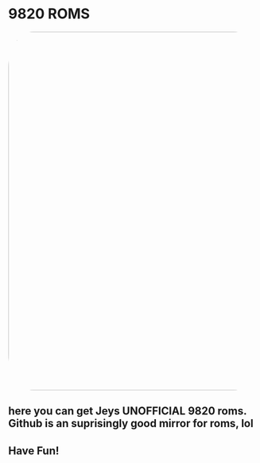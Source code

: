 # 9820 ROMS

<img src="./leaf.png" width="720" style="border-radius:10%"> 

## here you can get Jeys UNOFFICIAL 9820 roms. Github is an suprisingly good mirror for roms, lol

## Have Fun!

